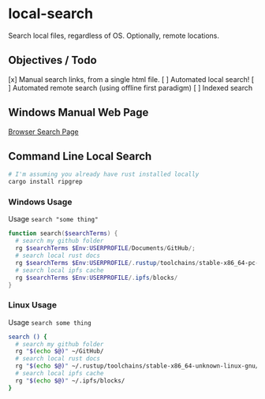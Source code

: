 # local-search
Search local files, regardless of OS. Optionally, remote locations.

## Objectives / Todo
[x] Manual search links, from a single html file.
[ ] Automated local search!
[ ] Automated remote search (using offline first paradigm)
[ ] Indexed search

## Windows Manual Web Page
[Browser Search Page](search-page-windows.html)

## Command Line Local Search
```sh
# I'm assuming you already have rust installed locally
cargo install ripgrep
```

### Windows Usage
Usage `search "some thing"`
```powershell
function search($searchTerms) {
  # search my github folder
  rg $searchTerms $Env:USERPROFILE/Documents/GitHub/;
  # search local rust docs
  rg $searchTerms $Env:USERPROFILE/.rustup/toolchains/stable-x86_64-pc-windows-msvc/share/doc/rust/html/;
  # search local ipfs cache
  rg $searchTerms $Env:USERPROFILE/.ipfs/blocks/
}
```

### Linux Usage
Usage `search some thing`
```sh
search () {
  # search my github folder
  rg "$(echo $@)" ~/GitHub/
  # search local rust docs
  rg "$(echo $@)" ~/.rustup/toolchains/stable-x86_64-unknown-linux-gnu/share/doc/rust/html/;
  # search local ipfs cache
  rg "$(echo $@)" ~/.ipfs/blocks/
}
```